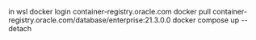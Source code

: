 in wsl
docker login container-registry.oracle.com
docker pull container-registry.oracle.com/database/enterprise:21.3.0.0
docker compose up --detach
